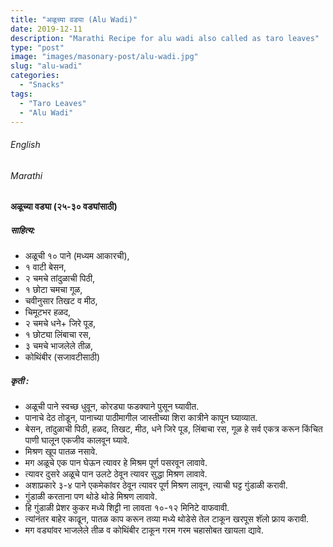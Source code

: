 ```yaml
---
title: "अळूच्या वड्या (Alu Wadi)"
date: 2019-12-11
description: "Marathi Recipe for alu wadi also called as taro leaves"
type: "post"
image: "images/masonary-post/alu-wadi.jpg"
slug: "alu-wadi"
categories: 
  - "Snacks"
tags:
  - "Taro Leaves"
  - "Alu Wadi"
---
```


###### English








###### Marathi




#### अळूच्या वड्या (२५-३० वड्यांसाठी)



##### साहित्य: 


- अळूची १० पाने (मध्यम आकारची),
- १ वाटी बेसन,
- २ चमचे तांदुळाची पिठी,
- १ छोटा चमचा गूळ,
- चवीनुसार तिखट व मीठ,
- चिमूटभर हळद,
- २ चमचे धने+ जिरे पूड,
- १ छोट्या लिंबाचा रस,
- ३ चमचे भाजलेले तीळ,
- कोथिंबीर (सजावटीसाठी)




##### कृती :



- अळूची पाने स्वच्छ धुवून, कोरड्या फडक्याने पुसून घ्यावीत. 
- पानाचे देठ तोडून, पानाच्या पाठीमागील जास्तीच्या शिरा कात्रीने कापून घ्याव्यात. 
- बेसन, तांदुळाची पिठी, हळद, तिखट, मीठ, धने जिरे पूड, लिंबाचा रस, गूळ हे सर्व एकत्र करून किंचित पाणी घालून एकजीव कालवून घ्यावे. 
- मिश्रण खूप पातळ नसावे.
- मग अळूचे एक पान घेऊन त्यावर हे मिश्रम पूर्ण पसरवून लावावे.
- त्यावर दुसरे अळूचे पान उलटे ठेवून त्यावर सुद्धा मिश्रण लावावे.
- अशाप्रकारे ३-४ पाने एकमेकांवर ठेवून त्यावर पूर्ण मिश्रण लावून, त्याची घट्ट गुंडाळी करावी.
- गुंडाळी करताना पण थोडे थोडे मिश्रण लावावे.
- हि गुंडाळी प्रेशर कुकर मध्ये शिट्टी ना लावता १०-१२ मिनिटे वाफवावी.
- त्यांनंतर बाहेर काढून, पातळ काप करून तव्या मध्ये थोडेसे तेल टाकून खरपूस शॅलो फ्राय करावी.
- मग वड्यांवर भाजलेले तीळ व कोथिंबीर टाकून गरम गरम चहासोबत खायला द्यावे.
